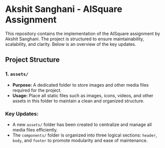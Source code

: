 # Akshit Sanghani - AISquare Assignment

This repository contains the implementation of the AISquare assignment by Akshit Sanghani. The project is structured to ensure maintainability, scalability, and clarity. Below is an overview of the key updates.

## Project Structure

### 1. `assets/`
- **Purpose:** A dedicated folder to store images and other media files required for the project.
- **Usage:** Place all static files such as images, icons, videos, and other assets in this folder to maintain a clean and organized structure.

### Key Updates:
- A new `assets/` folder has been created to centralize and manage all media files efficiently.
- The `components/` folder is organized into three logical sections: `header`, `body`, and `footer` to promote modularity and ease of maintenance.
